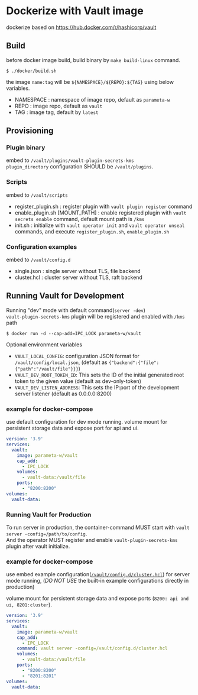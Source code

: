 # Dockerize with Vault image
dockerize based on https://hub.docker.com/r/hashicorp/vault 

## Build
before docker image build, build binary by `make build-linux` command.  
```shell
$ ./docker/build.sh
```
the image `name:tag` will be `${NAMESPACE}/${REPO}:${TAG}` using below variables.
* NAMESPACE : namespace of image repo, default as `parameta-w`
* REPO : image repo, default as `vault`
* TAG : image tag, default by `latest`

## Provisioning
### Plugin binary
embed to `/vault/plugins/vault-plugin-secrets-kms`  
`plugin_directory` configuration SHOULD be `/vault/plugins`.

### Scripts
embed to `/vault/scripts`
* register_plugin.sh : register plugin with `vault plugin register` command
* enable_plugin.sh [MOUNT_PATH] : enable registered plugin with `vault secrets enable` command, default mount path is `/kms`
* init.sh : initialize with `vault operator init` and `vault operator unseal` commands,
  and execute `register_plugin.sh`, `enable_plugin.sh`

### Configuration examples
embed to `/vault/config.d`
* single.json : single server without TLS, file backend
* cluster.hcl : cluster server without TLS, raft backend

## Running Vault for Development
Running "dev" mode with default command(`server -dev`)  
`vault-plugin-secrets-kms` plugin will be registered and enabled with `/kms` path  

```shell 
$ docker run -d --cap-add=IPC_LOCK parameta-w/vault
```
Optional environment variables
* `VAULT_LOCAL_CONFIG`: configuration JSON format for `/vault/config/local.json`, (default as `{"backend":{"file":{"path":"/vault/file"}}}`)
* `VAULT_DEV_ROOT_TOKEN_ID`: This sets the ID of the initial generated root token to the given value (default as dev-only-token)
* `VAULT_DEV_LISTEN_ADDRESS`: This sets the IP:port of the development server listener (default as 0.0.0.0:8200)

### example for docker-compose
use default configuration for dev mode running.
volume mount for persistent storage data and expose port for api and ui. 
```yaml
version: '3.9'
services:
  vault:
    image: parameta-w/vault
    cap_add:
      - IPC_LOCK
    volumes:
      - vault-data:/vault/file
    ports:
      - "8200:8200"
volumes:
  vault-data:
```

### Running Vault for Production
To run server in production, the container-command MUST start with `vault server -config=/path/to/config`.  
And the operator MUST register and enable `vault-plugin-secrets-kms` plugin after vault initialize. 

### example for docker-compose
use embed example configuration([`/vault/config.d/cluster.hcl`](config.d/cluster.hcl)) for server mode running,
(*DO NOT USE* the built-in example configurations directly in production)
 
volume mount for persistent storage data and expose ports (`8200: api and ui, 8201:cluster`).
```yaml
version: '3.9'
services:
  vault:
    image: parameta-w/vault
    cap_add:
      - IPC_LOCK
    command: vault server -config=/vault/config.d/cluster.hcl 
    volumes:
      - vault-data:/vault/file
    ports:
      - "8200:8200"
      - "8201:8201"
volumes:
  vault-data:
```

